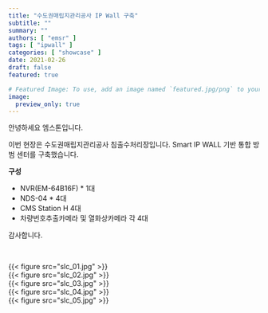 ```yaml
---
title: "수도권매립지관리공사 IP Wall 구축"
subtitle: ""
summary: ""
authors: [ "emsr" ]
tags: [ "ipwall" ]
categories: [ "showcase" ]
date: 2021-02-26
draft: false
featured: true

# Featured Image: To use, add an image named `featured.jpg/png` to your page's folder.
image:
  preview_only: true
---
```


안녕하세요 엠스톤입니다.

이번 현장은 수도권매립지관리공사 침출수처리장입니다.
Smart IP WALL 기반 통합 방범 센터를 구축했습니다.

**구성**

- NVR(EM-64B16F) * 1대
- NDS-04 * 4대
- CMS Station H 4대
- 차량번호추출카메라 및 열화상카메라 각 4대

감사합니다.

&nbsp;

<div class="container"><div class="row no-gutters">
<div class="col-sm-6">{{< figure src="slc_01.jpg" >}}</div>
<div class="col-sm-6">{{< figure src="slc_02.jpg" >}}</div>
<div class="col-sm-6">{{< figure src="slc_03.jpg" >}}</div>
<div class="col-sm-6">{{< figure src="slc_04.jpg" >}}</div>
<div class="col-sm-6">{{< figure src="slc_05.jpg" >}}</div>

</div></div>

&nbsp;


